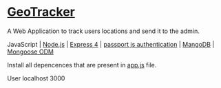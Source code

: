 # <a href="https://geotracker-473.herokuapp.com" target="_blank">GeoTracker</a>

A Web Application to track users locations and send it to the admin. 

JavaScript | <a href="https://nodejs.org/en/" target="_blank">Node.js</a> | <a href="https://expressjs.com/" target="_blank">Express 4</a> | <a href="http://passportjs.org/" target="_blank">passport js authentication</a> | <a href="https://www.mongodb.com/" target="_blank">MangoDB</a> | <a href="http://mongoosejs.com/" target="_blank">Mongoose ODM</a>

Install all depencences that are present in <a href="https://github.com/roshankadasani/GeoTracker/blob/master/app.js" target="_blank"> app.js</a> file.

User localhost 3000
